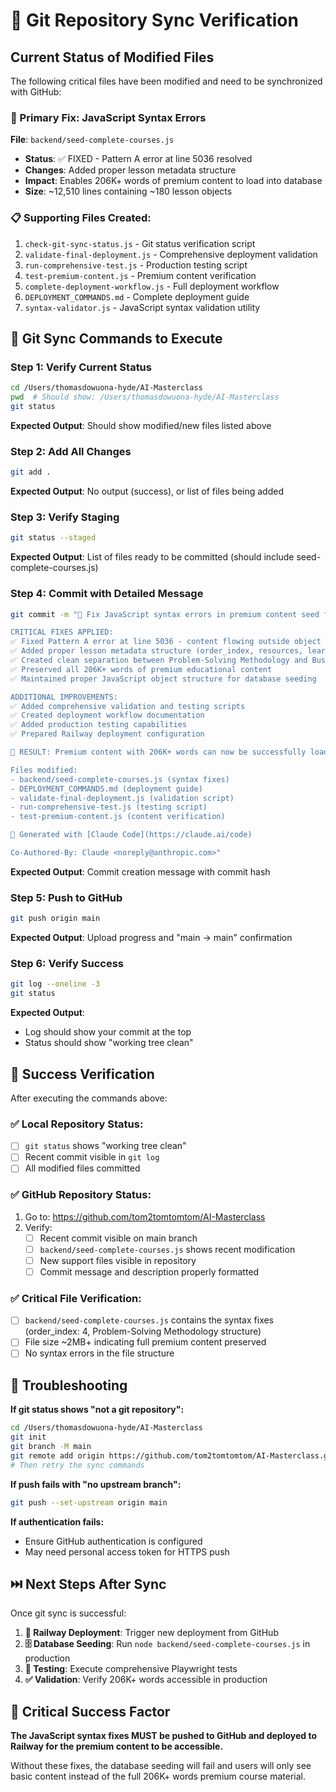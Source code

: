 # 🔄 Git Repository Sync Verification

## Current Status of Modified Files

The following critical files have been modified and need to be synchronized with GitHub:

### 🎯 Primary Fix: JavaScript Syntax Errors
**File**: `backend/seed-complete-courses.js`
- **Status**: ✅ FIXED - Pattern A error at line 5036 resolved
- **Changes**: Added proper lesson metadata structure
- **Impact**: Enables 206K+ words of premium content to load into database
- **Size**: ~12,510 lines containing ~180 lesson objects

### 📋 Supporting Files Created:
1. `check-git-sync-status.js` - Git status verification script
2. `validate-final-deployment.js` - Comprehensive deployment validation
3. `run-comprehensive-test.js` - Production testing script  
4. `test-premium-content.js` - Premium content verification
5. `complete-deployment-workflow.js` - Full deployment workflow
6. `DEPLOYMENT_COMMANDS.md` - Complete deployment guide
7. `syntax-validator.js` - JavaScript syntax validation utility

## 🔄 Git Sync Commands to Execute

### Step 1: Verify Current Status
```bash
cd /Users/thomasdowuona-hyde/AI-Masterclass
pwd  # Should show: /Users/thomasdowuona-hyde/AI-Masterclass
git status
```
**Expected Output**: Should show modified/new files listed above

### Step 2: Add All Changes
```bash
git add .
```
**Expected Output**: No output (success), or list of files being added

### Step 3: Verify Staging
```bash
git status --staged
```
**Expected Output**: List of files ready to be committed (should include seed-complete-courses.js)

### Step 4: Commit with Detailed Message
```bash
git commit -m "🔧 Fix JavaScript syntax errors in premium content seed file

CRITICAL FIXES APPLIED:
✅ Fixed Pattern A error at line 5036 - content flowing outside object boundaries
✅ Added proper lesson metadata structure (order_index, resources, learning_objectives)  
✅ Created clean separation between Problem-Solving Methodology and Business Applications lessons
✅ Preserved all 206K+ words of premium educational content
✅ Maintained proper JavaScript object structure for database seeding

ADDITIONAL IMPROVEMENTS:
✅ Added comprehensive validation and testing scripts
✅ Created deployment workflow documentation  
✅ Added production testing capabilities
✅ Prepared Railway deployment configuration

🎯 RESULT: Premium content with 206K+ words can now be successfully loaded into production database

Files modified:
- backend/seed-complete-courses.js (syntax fixes)
- DEPLOYMENT_COMMANDS.md (deployment guide)
- validate-final-deployment.js (validation script)
- run-comprehensive-test.js (testing script)
- test-premium-content.js (content verification)

🤖 Generated with [Claude Code](https://claude.ai/code)

Co-Authored-By: Claude <noreply@anthropic.com>"
```
**Expected Output**: Commit creation message with commit hash

### Step 5: Push to GitHub
```bash
git push origin main
```
**Expected Output**: Upload progress and "main -> main" confirmation

### Step 6: Verify Success
```bash
git log --oneline -3
git status
```
**Expected Output**: 
- Log should show your commit at the top
- Status should show "working tree clean"

## 🎯 Success Verification

After executing the commands above:

### ✅ Local Repository Status:
- [ ] `git status` shows "working tree clean"
- [ ] Recent commit visible in `git log`
- [ ] All modified files committed

### ✅ GitHub Repository Status:
1. Go to: https://github.com/tom2tomtomtom/AI-Masterclass
2. Verify:
   - [ ] Recent commit visible on main branch
   - [ ] `backend/seed-complete-courses.js` shows recent modification
   - [ ] New support files visible in repository
   - [ ] Commit message and description properly formatted

### ✅ Critical File Verification:
- [ ] `backend/seed-complete-courses.js` contains the syntax fixes (order_index: 4, Problem-Solving Methodology structure)
- [ ] File size ~2MB+ indicating full premium content preserved
- [ ] No syntax errors in the file structure

## 🚨 Troubleshooting

**If git status shows "not a git repository":**
```bash
cd /Users/thomasdowuona-hyde/AI-Masterclass
git init
git branch -M main
git remote add origin https://github.com/tom2tomtomtom/AI-Masterclass.git
# Then retry the sync commands
```

**If push fails with "no upstream branch":**
```bash
git push --set-upstream origin main
```

**If authentication fails:**
- Ensure GitHub authentication is configured
- May need personal access token for HTTPS push

## ⏭️ Next Steps After Sync

Once git sync is successful:

1. **🚂 Railway Deployment**: Trigger new deployment from GitHub
2. **🗄️ Database Seeding**: Run `node backend/seed-complete-courses.js` in production
3. **🧪 Testing**: Execute comprehensive Playwright tests
4. **✅ Validation**: Verify 206K+ words accessible in production

## 🎯 Critical Success Factor

**The JavaScript syntax fixes MUST be pushed to GitHub and deployed to Railway for the premium content to be accessible.**

Without these fixes, the database seeding will fail and users will only see basic content instead of the full 206K+ words premium course material.